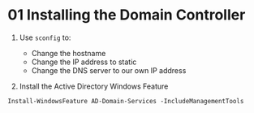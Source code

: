# 01 Installing the Domain Controller

1. Use `sconfig` to:
    - Change the hostname
    - Change the IP address to static
    - Change the DNS server to our own IP address

2.  Install the Active Directory Windows Feature



```shell
Install-WindowsFeature AD-Domain-Services -IncludeManagementTools
```

